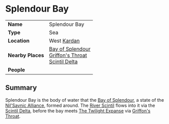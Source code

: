 # Splendour Bay

|||
| --- | --- |
| **Name** | Splendour Bay | place.4
| **Type** | Sea |
| **Location** | West [Kardan](../continents-islands/kardan.md) |
| **Nearby Places** | [Bay of Splendour](../../../civilisations/nilsavnic-alliance/states/bay-of-splendour.md)<br>[Griffon's Throat](griffons-throat.md)<br>[Scintil Delta](../rivers-lakes/scintil-delta.md) |
| **People** | |

## Summary

Splendour Bay is the body of water that the [Bay of Splendour](../../../civilisations/nilsavnic-alliance/states/bay-of-splendour.md), a state of the [Nil'Savnic Alliance](../../../civilisations/nilsavnic-alliance/nilsavnic-alliance.md), formed around. The [River Scintil](../rivers-lakes/river-scintil.md) flows into it via the [Scintil Delta](../rivers-lakes/scintil-delta.md), before the bay meets [The Twilight Expanse](the-twilight-expanse.md) via [Griffon's Throat](griffons-throat.md).
